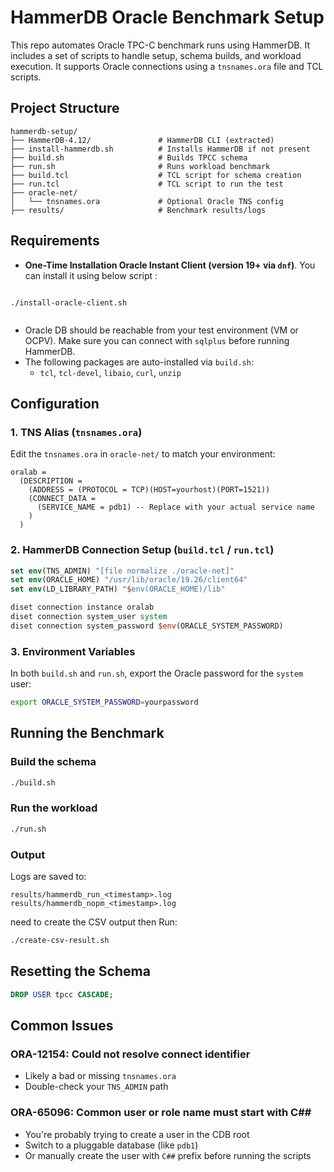 # HammerDB Oracle Benchmark Setup

This repo automates Oracle TPC-C benchmark runs using HammerDB. It includes a set of scripts to handle setup, schema builds, and workload execution. It supports Oracle connections using a `tnsnames.ora` file and TCL scripts.

## Project Structure

```
hammerdb-setup/
├── HammerDB-4.12/               # HammerDB CLI (extracted)
├── install-hammerdb.sh          # Installs HammerDB if not present
├── build.sh                     # Builds TPCC schema
├── run.sh                       # Runs workload benchmark
├── build.tcl                    # TCL script for schema creation
├── run.tcl                      # TCL script to run the test
├── oracle-net/
│   └── tnsnames.ora             # Optional Oracle TNS config
├── results/                     # Benchmark results/logs
```

## Requirements

- **One-Time Installation Oracle Instant Client (version 19+ via `dnf`)**. You can install it using below script :

```shell

./install-oracle-client.sh


```
- Oracle DB should be reachable from your test environment (VM or OCPV). Make sure you can connect with `sqlplus` before running HammerDB.
- The following packages are auto-installed via `build.sh`:
    - `tcl`, `tcl-devel`, `libaio`, `curl`, `unzip`


## Configuration

### 1. TNS Alias (`tnsnames.ora`)

Edit the `tnsnames.ora` in `oracle-net/` to match your environment:

```ora
oralab =
  (DESCRIPTION =
    (ADDRESS = (PROTOCOL = TCP)(HOST=yourhost)(PORT=1521))
    (CONNECT_DATA =
      (SERVICE_NAME = pdb1) -- Replace with your actual service name
    )
  )
```

### 2. HammerDB Connection Setup (`build.tcl` / `run.tcl`)

```tcl
set env(TNS_ADMIN) "[file normalize ./oracle-net]"
set env(ORACLE_HOME) "/usr/lib/oracle/19.26/client64"
set env(LD_LIBRARY_PATH) "$env(ORACLE_HOME)/lib"

diset connection instance oralab
diset connection system_user system
diset connection system_password $env(ORACLE_SYSTEM_PASSWORD)
```

### 3. Environment Variables

In both `build.sh` and `run.sh`, export the Oracle password for the `system` user:

```bash
export ORACLE_SYSTEM_PASSWORD=yourpassword
```

## Running the Benchmark

### Build the schema
```bash
./build.sh
```

### Run the workload
```bash
./run.sh
```

### Output

Logs are saved to:
```
results/hammerdb_run_<timestamp>.log
results/hammerdb_nopm_<timestamp>.log
```

need to create the CSV output then Run:
```bash
./create-csv-result.sh
```

## Resetting the Schema

```sql
DROP USER tpcc CASCADE;
```

## Common Issues

### ORA-12154: Could not resolve connect identifier
- Likely a bad or missing `tnsnames.ora`
- Double-check your `TNS_ADMIN` path

### ORA-65096: Common user or role name must start with C##
- You're probably trying to create a user in the CDB root
- Switch to a pluggable database (like `pdb1`)
- Or manually create the user with `C##` prefix before running the scripts


